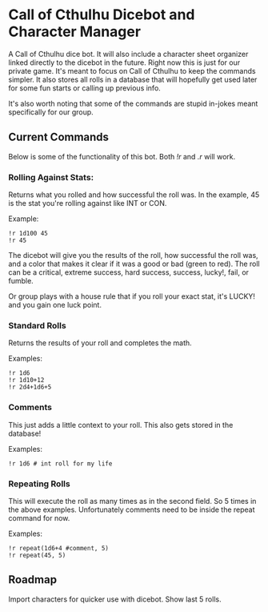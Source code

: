 # Call of Cthulhu Dicebot and Character Manager
A Call of Cthulhu dice bot.  It will also include a character sheet organizer linked directly to the dicebot in the future. Right now this is just for our private game.  It's meant to focus on Call of Cthulhu to keep the commands simpler. It also stores all rolls in a database that will hopefully get used later for some fun starts or calling up previous info.

It's also worth noting that some of the commands are stupid in-jokes meant specifically for our group. 

## Current Commands
Below is some of the functionality of this bot. Both *!r* and *.r* will work.

### Rolling Against Stats:
Returns what you rolled and how successful the roll was. In the example, 45 is the stat you're rolling against like INT or CON.

Example:

```
!r 1d100 45
!r 45
```

The dicebot will give you the results of the roll, how successful the roll was, and a color that makes it clear if it was a good or bad (green to red).  The roll can be a
critical, extreme success, hard success, success, lucky!, fail, or fumble.

Or group plays with a house rule that if you roll your exact stat, it's LUCKY! and you gain one luck point.

### Standard Rolls
Returns the results of your roll and completes the math.

Examples:
```
!r 1d6
!r 1d10+12
!r 2d4+1d6+5
```

### Comments
This just adds a little context to your roll.  This also gets stored in the database!

Examples:
```
!r 1d6 # int roll for my life
```

### Repeating Rolls
This will execute the roll as many times as in the second field. So 5 times in the above examples.  Unfortunately comments need to be inside the repeat command for now.

Examples:
```
!r repeat(1d6+4 #comment, 5)
!r repeat(45, 5)
```
## Roadmap

Import characters for quicker use with dicebot. 
Show last 5 rolls.
